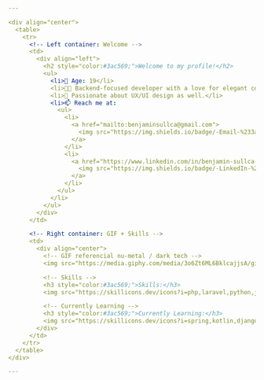 ```yaml
---

<div align="center">
  <table>
    <tr>
      <!-- Left container: Welcome -->
      <td>
        <div align="left">
          <h2 style="color:#3ac569;">Welcome to my profile!</h2>
          <ul>
            <li>🎂 Age: 19</li>
            <li>🧑‍💻 Backend-focused developer with a love for elegant code and scalable systems.</li>
            <li>🎨 Passionate about UX/UI design as well.</li>
            <li>📫 Reach me at:
              <ul>
                <li>
                  <a href="mailto:benjaminsullca@gmail.com">
                    <img src="https://img.shields.io/badge/-Email-%233ac569?style=for-the-badge&logo=gmail&logoColor=white" alt="Email"/>
                  </a>
                </li>
                <li>
                  <a href="https://www.linkedin.com/in/benjamin-sullca-821822382/">
                    <img src="https://img.shields.io/badge/-LinkedIn-%233ac569?style=for-the-badge&logo=linkedin&logoColor=white" alt="LinkedIn"/>
                  </a>
                </li>
              </ul>
            </li>
          </ul>
        </div>
      </td>

      <!-- Right container: GIF + Skills -->
      <td>
        <div align="center">
          <!-- GIF referencial nu-metal / dark tech -->
          <img src="https://media.giphy.com/media/3o6Zt6ML6BklcajjsA/giphy.gif" width="300" alt="dark tech gif" />

          <!-- Skills -->
          <h3 style="color:#3ac569;">Skills:</h3>
          <img src="https://skillicons.dev/icons?i=php,laravel,python,javascript,java,mysql,mongodb,git,figma&theme=dark" />

          <!-- Currently Learning -->
          <h3 style="color:#3ac569;">Currently Learning:</h3>
          <img src="https://skillicons.dev/icons?i=spring,kotlin,django,react&theme=dark" />
        </div>
      </td>
    </tr>
  </table>
</div>

---
```

